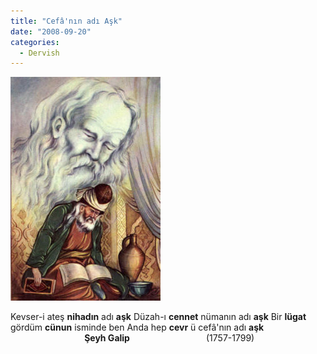 ```yaml
---
title: "Cefâ'nın adı Aşk"
date: "2008-09-20"
categories: 
  - Dervish
---
```


[![240px-higherself.jpg](../uploads/2008/09/240px-higherself.jpg)](../uploads/2008/09/240px-higherself.jpg "240px-higherself.jpg")

Kevser-i ateş **nihadın** adı **aşk** Düzah-ı **cennet** nümanın adı **aşk** Bir **lügat** gördüm **cünun** isminde ben Anda hep **cevr** ü cefâ'nın adı **aşk**                               **Şeyh Galip**                               (1757-1799)
